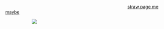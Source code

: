 <p align="left">⠀⠀⠀⠀⠀⠀⠀⠀⠀⠀⠀⠀⠀⠀⠀⠀⠀⠀⠀⠀⠀⠀ ⠀⠀⠀⠀⠀⠀⠀⠀⠀⠀⠀⠀⠀⠀⠀ <a href="https://entertainment.straw.page">straw page me maybe</a>‎ ‎ 
        
⠀⠀   ⠀⠀ ⠀⠀⠀ ![](https://www.gifcen.com/wp-content/uploads/2022/10/explosion-gif-4.gif)


